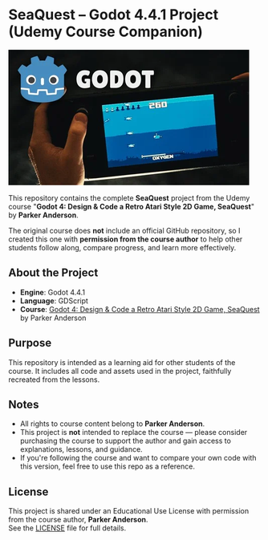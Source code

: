 # SeaQuest – Godot 4.4.1 Project (Udemy Course Companion)

![SeaQuest Screenshot](assets/seaquest-screenshot.png)

This repository contains the complete **SeaQuest** project from the Udemy course "**Godot 4: Design & Code a Retro Atari Style 2D Game, SeaQuest**" by **Parker Anderson**.

The original course does **not** include an official GitHub repository, so I created this one with **permission from the course author** to help other students follow along, compare progress, and learn more effectively.

## About the Project

- **Engine**: Godot 4.4.1  
- **Language**: GDScript
- **Course**: [Godot 4: Design & Code a Retro Atari Style 2D Game, SeaQuest](https://www.udemy.com/course/godot-4-retro-remake-design-and-code-a-seaquest-remake/) by Parker Anderson

## Purpose

This repository is intended as a learning aid for other students of the course. It includes all code and assets used in the project, faithfully recreated from the lessons.

## Notes

- All rights to course content belong to **Parker Anderson**.
- This project is **not** intended to replace the course — please consider purchasing the course to support the author and gain access to explanations, lessons, and guidance.
- If you're following the course and want to compare your own code with this version, feel free to use this repo as a reference.

## License

This project is shared under an Educational Use License with permission from the course author, **Parker Anderson**.  
See the [LICENSE](LICENSE) file for full details.